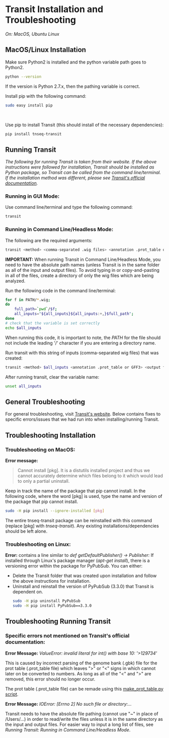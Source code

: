 Transit Installation and Troubleshooting
=============================
_On: MacOS, Ubuntu Linux_
</br>

MacOS/Linux Installation
-------------------------------
Make sure Python2 is installed and the python variable path goes to Python2.
```bash
python --version
```
If the version is Python 2.7.x, then the pathing variable is correct. 
</br>

Install pip with the following command:
```bash
sudo easy install pip 
``` 
</br>

Use pip to install Transit (this should install of the necessary dependencies):
```bash
pip install tnseq-transit
``` 

Running Transit
-------------------------------
<i> The following for running Transit is taken from their website. If the above instructions were followed for installation, Transit should be installed as Python package, so Transit can be called from the command line/terminal. If the installation method was different, please see [Transit's official documentation](https://transit.readthedocs.io/en/latest/transit_running.html). </i>

### Running in GUI Mode: ###
Use command line/terminal and type the following command:
```bash
transit
```

### Running in Command Line/Headless Mode: ###
The following are the required arguments:
```bash
transit <method> <comma-separated .wig files> <annotation .prot_table or GFF3> <output file> [Optional Arguments]
``` 
__IMPORTANT:__ When running Transit in Command Line/Headless Mode, you need to have the absolute path names (unless Transit is in the same folder as all of the input and output files). 
To avoid typing in or copy-and-pasting in all of the files, create a directory of only the wig files which are being analyzed. 

Run the following code in the command line/terminal:
```bash
for f in PATH/*.wig;
do
	full_path=`pwd`/$f;
	all_inputs="${all_inputs}${all_inputs:+,}$full_path";
done
# check that the variable is set correctly
echo $all_inputs 
```
When running this code, it is important to note, the _PATH_ for the file should not include the leading '/' character if you are entering a directory name.

Run transit with this string of inputs (comma-separated wig files) that was created:
```bash
transit <method> $all_inputs <annotation .prot_table or GFF3> <output file> [Optional Arguments]
```

After running transit, clear the variable name:
```bash 
unset all_inputs
``` 

General Troubleshooting
------------------------------
For general troubleshooting, visit [Transit's website](https://transit.readthedocs.io/en/latest/transit_install.html#troubleshooting). Below contains fixes to specific errors/issues that we had run into when installing/running Transit.

Troubleshooting Installation
-------------------------------
<h3> Troubleshooting on MacOS: </h3>

__Error message:__ 
> Cannot install [pkg]. It is a distutils installed project and thus we cannot accurately determine which files belong to it which would lead to only a partial uninstall.

Keep in track the name of the package that pip cannot install. In the following code, where the word [pkg] is used, type the name and version of the package that pip cannot install. 
```bash
sudo -H pip install --ignore-installed [pkg]
```
The entire tnseq-transit package can be reinstalled with this command (replace [pkg] with _tnseq-transit_). Any existing installations/dependencies should be left alone.

<h3> Troubleshooting on Linux: </h3>

__Error:__ contains a line similar to _def getDefaultPublisher() -> Publisher:_
If installed through Linux's package manager (_apt-get install_), there is a versioning error within the package for PyPubSub. 
You can either:
* Delete the Transit folder that was created upon installation and follow the above instructions for installation.
* Uninstall and reinstall the version of PyPubSub (3.3.0) that Transit is dependent on.
    ```bash
	sudo -H pip uninstall PyPubSub
	sudo -H pip install PyPubSub==3.3.0
    ```

Troubleshooting Running Transit
-------------------------------
<h3> Specific errors not mentioned on Transit's official documentation: </h3>


__Error Message:__ _ValueError: invalid literal for int() with base 10: '>129734'_ 

This is caused by incorrect parsing of the genome bank (.gbk) file for the prot table (.prot_table file) which leaves ">" or "<" signs in which cannot later on be converted to numbers. As long as all of the "<" and ">" are removed, this error should no longer occur. 

The prot table (.prot_table file) can be remade using this [make_prot_table.py script](https://github.com/tang-amy/GeisingerLab/blob/wip/TnSeqProcessing/src/make_prot_table.py).   


__Error Message:__ _IOError: [Errno 2] No such file or directory:..._

Transit needs to have the absolute file pathing (cannot use "~" in place of /Users/...) in order to read/write the files unless it is in the same directory as the input and output files. For easier way to input a long list of files, see _Running Transit: Running in Command Line/Headless Mode_.
